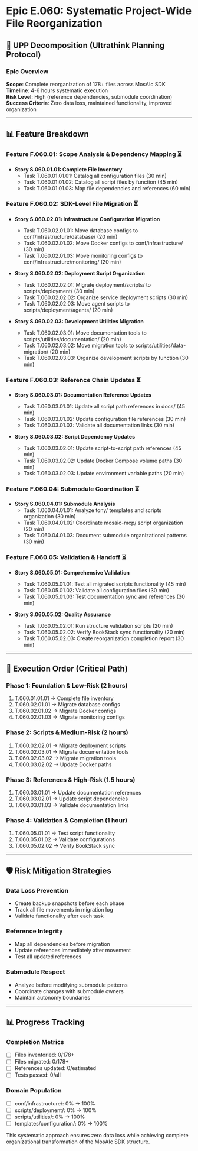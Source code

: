 # Epic E.060: Systematic Project-Wide File Reorganization

## 🎯 UPP Decomposition (Ultrathink Planning Protocol)

### **Epic Overview**
**Scope**: Complete reorganization of 178+ files across MosAIc SDK  
**Timeline**: 4-6 hours systematic execution  
**Risk Level**: High (reference dependencies, submodule coordination)  
**Success Criteria**: Zero data loss, maintained functionality, improved organization

---

## 📊 Feature Breakdown

### **Feature F.060.01: Scope Analysis & Dependency Mapping** ⏳
- **Story S.060.01.01: Complete File Inventory**
  - Task T.060.01.01.01: Catalog all configuration files (30 min)
  - Task T.060.01.01.02: Catalog all script files by function (45 min)
  - Task T.060.01.01.03: Map file dependencies and references (60 min)

### **Feature F.060.02: SDK-Level File Migration** ⏳
- **Story S.060.02.01: Infrastructure Configuration Migration**
  - Task T.060.02.01.01: Move database configs to conf/infrastructure/database/ (20 min)
  - Task T.060.02.01.02: Move Docker configs to conf/infrastructure/ (30 min)
  - Task T.060.02.01.03: Move monitoring configs to conf/infrastructure/monitoring/ (20 min)

- **Story S.060.02.02: Deployment Script Organization**
  - Task T.060.02.02.01: Migrate deployment/scripts/ to scripts/deployment/ (30 min)
  - Task T.060.02.02.02: Organize service deployment scripts (30 min)
  - Task T.060.02.02.03: Move agent scripts to scripts/deployment/agents/ (20 min)

- **Story S.060.02.03: Development Utilities Migration**
  - Task T.060.02.03.01: Move documentation tools to scripts/utilities/documentation/ (20 min)
  - Task T.060.02.03.02: Move migration tools to scripts/utilities/data-migration/ (20 min)
  - Task T.060.02.03.03: Organize development scripts by function (30 min)

### **Feature F.060.03: Reference Chain Updates** ⏳
- **Story S.060.03.01: Documentation Reference Updates**
  - Task T.060.03.01.01: Update all script path references in docs/ (45 min)
  - Task T.060.03.01.02: Update configuration file references (30 min)
  - Task T.060.03.01.03: Validate all documentation links (30 min)

- **Story S.060.03.02: Script Dependency Updates**
  - Task T.060.03.02.01: Update script-to-script path references (45 min)
  - Task T.060.03.02.02: Update Docker Compose volume paths (30 min)
  - Task T.060.03.02.03: Update environment variable paths (20 min)

### **Feature F.060.04: Submodule Coordination** ⏳
- **Story S.060.04.01: Submodule Analysis**
  - Task T.060.04.01.01: Analyze tony/ templates and scripts organization (30 min)
  - Task T.060.04.01.02: Coordinate mosaic-mcp/ script organization (20 min)
  - Task T.060.04.01.03: Document submodule organizational patterns (30 min)

### **Feature F.060.05: Validation & Handoff** ⏳
- **Story S.060.05.01: Comprehensive Validation**
  - Task T.060.05.01.01: Test all migrated scripts functionality (45 min)
  - Task T.060.05.01.02: Validate all configuration files (30 min)
  - Task T.060.05.01.03: Test documentation sync and references (30 min)

- **Story S.060.05.02: Quality Assurance**
  - Task T.060.05.02.01: Run structure validation scripts (20 min)
  - Task T.060.05.02.02: Verify BookStack sync functionality (20 min)
  - Task T.060.05.02.03: Create reorganization completion report (30 min)

---

## 🚀 Execution Order (Critical Path)

### **Phase 1: Foundation & Low-Risk (2 hours)**
1. T.060.01.01.01 → Complete file inventory
2. T.060.02.01.01 → Migrate database configs  
3. T.060.02.01.02 → Migrate Docker configs
4. T.060.02.01.03 → Migrate monitoring configs

### **Phase 2: Scripts & Medium-Risk (2 hours)**
1. T.060.02.02.01 → Migrate deployment scripts
2. T.060.02.03.01 → Migrate documentation tools
3. T.060.02.03.02 → Migrate migration tools
4. T.060.03.02.02 → Update Docker paths

### **Phase 3: References & High-Risk (1.5 hours)**
1. T.060.03.01.01 → Update documentation references
2. T.060.03.02.01 → Update script dependencies
3. T.060.03.01.03 → Validate documentation links

### **Phase 4: Validation & Completion (1 hour)**
1. T.060.05.01.01 → Test script functionality
2. T.060.05.01.02 → Validate configurations
3. T.060.05.02.02 → Verify BookStack sync

---

## 🛡️ Risk Mitigation Strategies

### **Data Loss Prevention**
- Create backup snapshots before each phase
- Track all file movements in migration log
- Validate functionality after each task

### **Reference Integrity**
- Map all dependencies before migration
- Update references immediately after movement
- Test all updated references

### **Submodule Respect**
- Analyze before modifying submodule patterns
- Coordinate changes with submodule owners
- Maintain autonomy boundaries

---

## 📊 Progress Tracking

### **Completion Metrics**
- [ ] Files inventoried: 0/178+
- [ ] Files migrated: 0/178+  
- [ ] References updated: 0/estimated
- [ ] Tests passed: 0/all

### **Domain Population**
- [ ] conf/infrastructure/: 0% → 100%
- [ ] scripts/deployment/: 0% → 100%
- [ ] scripts/utilities/: 0% → 100%
- [ ] templates/configuration/: 0% → 100%

This systematic approach ensures zero data loss while achieving complete organizational transformation of the MosAIc SDK structure.